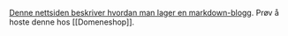 [Denne nettsiden beskriver hvordan man lager en markdown-blogg](https://blog.openreplay.com/creating-a-markdown-blog-powered-by-next-js-in-under-an-hour). Prøv å hoste denne hos [[Domeneshop]].